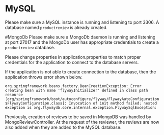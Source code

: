 # MySQL
Please make sure a MySQL instance is running and listening to port 3306.
A database named `productreview` is already created.


#MongoDb
Please make sure a MongoDb daemon is running and listening at port 27017 and the MongoDb user has appropriate credentials to create a `productreview` database.

Please change properties in application.properties to match proper credentials for the application to connect to the database servers.

If the application is not able to create connection to the database, then the application throws error shown below.

`org.springframework.beans.factory.BeanCreationException: Error creating bean with name 'flywayInitializer' defined in class path resource [org/springframework/boot/autoconfigure/flyway/FlywayAutoConfiguration$FlywayConfiguration.class]: Invocation of init method failed; nested exception is org.flywaydb.core.internal.exception.FlywaySqlException:`

Previously, creation of reviews to be saved in MongoDB was handled by MongoReviewController. At the request of the reviewer, the reviews are now also added when they are added to the MySQL database.